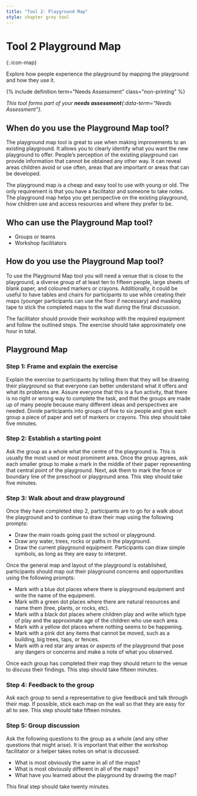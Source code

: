 ```yaml
---
title: "Tool 2: Playground Map"
style: chapter grey tool
---
```


# **Tool 2** Playground Map
{:.icon-map}

Explore how people experience the playground by mapping the playground and how they use it.

{% include definition term="Needs Assessment" class="non-printing" %}

*This tool forms part of your **needs assessment**{:data-term="Needs Assessment"}.*

## When do you use the Playground Map tool?

The playground map tool is great to use when making improvements to an existing playground. It allows you to clearly identify what you want the new playground to offer. People’s perception of the existing playground can provide information that cannot be obtained any other way. It can reveal areas children avoid or use often, areas that are important or areas that can be developed.

The playground map is a cheap and easy tool to use with young or old. The only requirement is that you have a facilitator and someone to take notes. The playground map helps you get perspective on the existing playground, how children use and access resources and where they prefer to be.

## Who can use the Playground Map tool?

-   Groups or teams
-   Workshop facilitators

## How do you use the Playground Map tool?

To use the Playground Map tool you will need a venue that is close to the playground, a diverse group of at least ten to fifteen people, large sheets of blank paper, and coloured markers or crayons. Additionally, it could be useful to have tables and chairs for participants to use while creating their maps (younger participants can use the floor if necessary) and masking tape to stick the completed maps to the wall during the final discussion.

The facilitator should provide their workshop with the required equipment and follow the outlined steps. The exercise should take approximately one hour in total.

## Playground Map

### Step 1: Frame and explain the exercise

Explain the exercise to participants by telling them that they will be drawing their playground so that everyone can better understand what it offers and what its problems are. Assure everyone that this is a fun activity, that there is no right or wrong way to complete the task, and that the groups are made up of many people because many different ideas and perspectives are needed. Divide participants into groups of five to six people and give each group a piece of paper and set of markers or crayons. This step should take five minutes.

### Step 2: Establish a starting point

Ask the group as a whole what the centre of the playground is. This is usually the most used or most prominent area. Once the group agrees, ask each smaller group to make a mark in the middle of their paper representing that central point of the playground. Next, ask them to mark the fence or boundary line of the preschool or playground area. This step should take five minutes.

### Step 3: Walk about and draw playground

Once they have completed step 2, participants are to go for a walk about the playground and to continue to draw their map using the following prompts:

*   Draw the main roads going past the school or playground.
*   Draw any water, trees, rocks or paths in the playground.
*   Draw the current playground equipment. Participants can draw simple symbols, as long as they are easy to interpret.

Once the general map and layout of the playground is established, participants should map out their playground concerns and opportunities using the following prompts:

*   Mark with a blue dot places where there is playground equipment and write the name of the equipment.
*   Mark with a green dot places where there are natural resources and name them (tree, plants, or rocks, etc).
*   Mark with a black dot places where children play and write which type of play and the approximate age of the children who use each area.
*   Mark with a yellow dot places where nothing seems to be happening.
*   Mark with a pink dot any items that cannot be moved, such as a building, big trees, taps, or fences.
*   Mark with a red star any areas or aspects of the playground that pose any dangers or concerns and make a note of what you observed.

Once each group has completed their map they should return to the venue to discuss their findings. This step should take fifteen minutes.

### Step 4: Feedback to the group

Ask each group to send a representative to give feedback and talk through their map. If possible, stick each map on the wall so that they are easy for all to see. This step should take fifteen minutes.

### Step 5: Group discussion

Ask the following questions to the group as a whole (and any other questions that might arise). It is important that either the workshop facilitator or a helper takes notes on what is discussed.

*   What is most obviously the same in all of the maps?
*   What is most obviously different in all of the maps?
*   What have you learned about the playground by drawing the map?

This final step should take twenty minutes.
